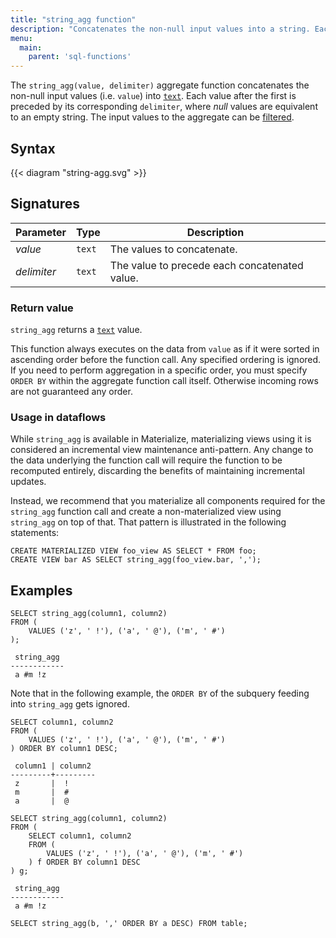 ```yaml
---
title: "string_agg function"
description: "Concatenates the non-null input values into a string. Each value after the first is preceded by the corresponding delimiter (if it's not null)."
menu:
  main:
    parent: 'sql-functions'
---
```


The `string_agg(value, delimiter)` aggregate function concatenates the non-null
input values (i.e. `value`) into [`text`](/sql/types/text). Each value after the
first is preceded by its corresponding `delimiter`, where _null_ values are
equivalent to an empty string.
The input values to the aggregate can be [filtered](../filters).

## Syntax

{{< diagram "string-agg.svg" >}}

## Signatures

Parameter | Type | Description
----------|------|------------
_value_    | `text`  | The values to concatenate.
_delimiter_  | `text`  | The value to precede each concatenated value.

### Return value

`string_agg` returns a [`text`](/sql/types/text) value.

This function always executes on the data from `value` as if it were sorted in ascending order before the function call. Any specified ordering is
ignored. If you need to perform aggregation in a specific order, you must specify `ORDER BY` within the aggregate function call itself. Otherwise incoming rows are not guaranteed any order.

### Usage in dataflows

While `string_agg` is available in Materialize, materializing views using it is
considered an incremental view maintenance anti-pattern. Any change to the data
underlying the function call will require the function to be recomputed
entirely, discarding the benefits of maintaining incremental updates.

Instead, we recommend that you materialize all components required for the
`string_agg` function call and create a non-materialized view using
`string_agg` on top of that. That pattern is illustrated in the following
statements:

```mzsql
CREATE MATERIALIZED VIEW foo_view AS SELECT * FROM foo;
CREATE VIEW bar AS SELECT string_agg(foo_view.bar, ',');
```

## Examples

```mzsql
SELECT string_agg(column1, column2)
FROM (
    VALUES ('z', ' !'), ('a', ' @'), ('m', ' #')
);
```
```nofmt
 string_agg
------------
 a #m !z
```

Note that in the following example, the `ORDER BY` of the subquery feeding into `string_agg` gets ignored.

```mzsql
SELECT column1, column2
FROM (
    VALUES ('z', ' !'), ('a', ' @'), ('m', ' #')
) ORDER BY column1 DESC;
```
```nofmt
 column1 | column2
---------+---------
 z       |  !
 m       |  #
 a       |  @
```

```mzsql
SELECT string_agg(column1, column2)
FROM (
    SELECT column1, column2
    FROM (
        VALUES ('z', ' !'), ('a', ' @'), ('m', ' #')
    ) f ORDER BY column1 DESC
) g;
```
```nofmt
 string_agg
------------
 a #m !z
```

```mzsql
SELECT string_agg(b, ',' ORDER BY a DESC) FROM table;
```
